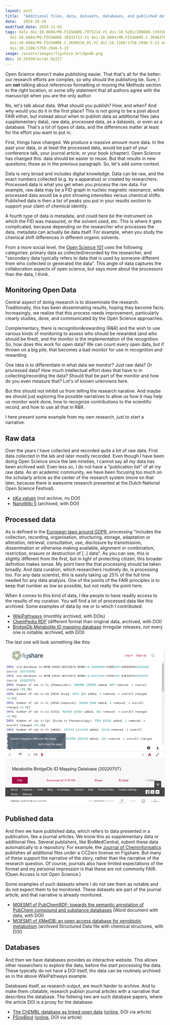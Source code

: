 ```yaml
---
layout: post
title:  "Additional files, data, datasets, databases, and published data"
date:   2024-10-29
modified_date: 2024-11-02
tags: data doi:10.6084/M9.FIGSHARE.7075214.V1 doi:10.5281/ZENODO.13933046 doi:10.6084/M9.FIGSHARE.681678
  doi:10.6084/M9.FIGSHARE.26931712.V1 doi:10.6084/M9.FIGSHARE.C.3696370_D1.V1
  doi:10.6084/M9.FIGSHARE.C.3698536_D1.V1 doi:10.1186/1758-2946-5-23 doi:10.1186/S13321-021-00573-5
  doi:10.1186/1758-2946-5-23
image: /assets/images/figshare_bridgedb.png
doi: 10.59350/acrqt-9y217
---
```


Open Science doesn't make publishing easier. That that's all for the better: our research efforts are complex,
so why should the publishing be. Sure, I am **not** talking about references formatting or moving the Methods
section to the right location, or some silly statement that all authors agree with the manuscript when you are
the only author.

No, let's talk about data. What should you publish? How, and when? And why would you do it in the first
place? This is not going to be a post about FAIR either, but instead about when to publish data as additional
files (aka supplementary data), raw data, processed data, as a datasets, or even as a database. That's a
lot of types of data, and the differences matter at least for the effort you want to put in.

First, things have changed. We produce a massive amount more data. In the past your data, or at least the
processed data, would be part of your conference talk, your journal article, or your book (chapter).
Open Science has changed this: data should be easier to reuse. But that results in new questions; those
as in the previous paragraph. So, let's add some context.

Data is very broad and includes digital knowledge. Data can be raw, and the exact numbers collected (e.g.
by a apparatus) or created by researchers. Processed data is what you get when you process the raw data.
For example, raw data may be a FID graph in nucleic magnetic resonance, while processed data would be a
plot showing intensities versus chemical shifts. Published data is then a list of peaks you put in your
results section to support your claim of chemical identity.

A fourth type of data is metadata, and could here be the instrument on which the FID was measured, or
the solvent used, etc. This is where it gets complicated, because depending on the researcher who
processes the data, metadata can actually be data itself. For example, when you study the chemical
shift differences in different organic solvents.

From a more social level, the [Open Science 101](https://chem-bla-ics.linkedchemistry.info/2024/10/21/nasa-tops.html)
uses the following categories: primary data as collected/recorded by the researcher, and
"secondary data typically refers to data that is used by someone different from who collected or generated the data".
This angle of data captures the collaboration aspects of open science, but says more about
the processors than the data, I think.

## Monitoring Open Data

Central aspect of doing research is to disseminate the research. Traditionally, this has been
disseminating results, hoping they become facts. Increasingly, we realize that this process needs
improvement, particularly clearly studies, done, and communicated by the Open Science approaches.

Complementary, there is recognition&rewarding (R&R) and the wish to use various kinds of monitoring to
assess who should be rewarded (and who should be fired), and the monitor is the implementation
of the recognition. So, how does this work for open data? We can count every open data, but
if thrown on a big pile, that becomes a bad monitor for use in recognition and rewarding.

One idea is to differentiate in what data we monitor? Just raw data? Or processed data?
How much intellectual effort does that have to in collecting/recording the data? Should that
be part of the monitor and how do you even measure that? Lot's of known unknowns here.

But this should not inhibit us from telling the research narative. And maybe we should
just exploring the possible narratives to allow us how it may help us monitor work done,
how to recognize contributions to the scientific record, and how to use all that in R&R.

I here present some example from my own research, just to start a narrative.

## Raw data

Over the years I have collected and recorded quite a bit of raw data. First data collected in the lab
and later mostly recorded. Even though I have been doing Open Science since the late nineties,
I cannot say all my data has been archived well. Even less so, I do not have a "publication list"
of all my raw data. As an academic community, we have been focusing too much on the scholarly
article as the center of the research system (more on that later, because there is awesome
research presented at the Dutch National Open Science Festival).

* [pKa values](https://chem-bla-ics.blogspot.com/2016/03/migrating-pka-data-from-drugmet-to.html?q=drugmet) (not archive, no DOI)
* [NanoWiki 5](https://doi.org/10.6084/m9.figshare.7075214.v1) (archived, with DOI)

## Processed data

As is defined in the [European laws around GDPR](https://commission.europa.eu/law/law-topic/data-protection/reform/what-constitutes-data-processing_en),
processing "includes the collection, recording, organisation, structuring, storage,
adaptation or alteration, retrieval, consultation, use, disclosure by transmission, dissemination or otherwise making available,
alignment or combination, restriction, erasure or destruction of [..] data". As you can see, this is slightly
different from the first, but in light of protecting citizen, this broader definition makes sense.
My point here the that processing should be taken broadly. And data curation, which researchers
routinely do, is processing too. For any data scientist, this is easily taking up 25% of the
full time needed for any data analysis. One of the points of the FAIR principles is to keep
that number as low as possible, but not really the point here.

When it comes to this kind of data, I like people to have readily access to the results
of my curation. You will find a lot of processed data like this archived. Some examples of
data by me or to which I contributed:

* [WikiPathways](https://doi.org/10.5281/zenodo.13933046) (monthly archived, with DOIs)
* [ChemPedia RDF](https://doi.org/10.6084/m9.figshare.681678) (different format than original data, archived, with DOI)
* [BridgeDb Metabolite ID mapping database](https://doi.org/10.6084/m9.figshare.26931712.v1) (irregular releases, not every one is notable; archived, with DOI)

The last one will look something like this:

![](/assets/images/figshare_bridgedb.png)

## Published data

And then we have published data, which refers to data presented in a publication, like a journal
articles. We know this as supplementary data or additional files. Several publishers, like
BioMedCentral, submit these data automatically to a repository. For example, the
[Journal of Cheminformatics](https://jcheminf.biomedcentral.com/) publishes all additional files under a CCZero license on Figshare.
But many of these support the narrative of the story, rather than the narrative of the
research question. Of course, journals also have limited expectations of the format and
my personal impression is that these are not commonly FAIR. (Open Access is not Open Science.)

Some examples of such datasets where I do not see them as notable and do not expect them
to be monitored. These datasets are part of the journal article, and that narrative is
already monitored.

* [MOESM1 of PubChemRDF: towards the semantic annotation of PubChem compound and substance databases](https://doi.org/10.6084/m9.figshare.c.3696370_D1.v1) (Word document with data, with DOI)
* [MOESM1 of XMetDB: an open access database for xenobiotic metabolism](https://doi.org/10.6084/m9.figshare.c.3698536_D1.v1) (archived Structured Data file with chemical structures, with DOI)

## Databases

And then we have databases provides as interactive website. This allows other researchers
to explore the data, before the start processing the data. These typically do not have a DOI itself,
tho data can be routinely archived as in the above WikiPathways example.

Databases itself, as research output, are much harder to archive. And to make them citatable,
research publish journal articles with a narrative that describes the database. The follwing two
are such database papers, where the article DOI is a proxy for the database:

* [The ChEMBL database as linked open data](https://doi.org/10.1186/1758-2946-5-23) ([online](https://chemblmirror.rdf.bigcat-bioinformatics.org/), DOI via article)
* [PSnpBind](https://doi.org/10.1186/s13321-021-00573-5) ([online](https://psnpbind.org/), DOI via article)
